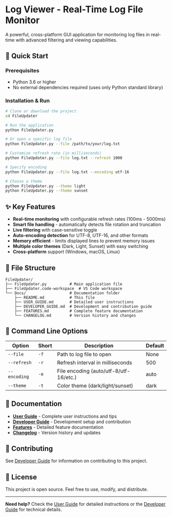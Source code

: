 # Log Viewer - Real-Time Log File Monitor

A powerful, cross-platform GUI application for monitoring log files in real-time with advanced filtering and viewing capabilities.

## 🚀 Quick Start

### Prerequisites
- Python 3.6 or higher
- No external dependencies required (uses only Python standard library)

### Installation & Run
```bash
# Clone or download the project
cd FileUpdater

# Run the application
python FileUpdater.py

# Or open a specific log file
python FileUpdater.py --file /path/to/your/log.txt

# Customize refresh rate (in milliseconds)
python FileUpdater.py --file log.txt --refresh 1000

# Specify encoding
python FileUpdater.py --file log.txt --encoding utf-16

# Choose a theme
python FileUpdater.py --theme light
python FileUpdater.py --theme sunset
```

## ✨ Key Features

- **Real-time monitoring** with configurable refresh rates (100ms - 5000ms)
- **Smart file handling** - automatically detects file rotation and truncation
- **Live filtering** with case-sensitive toggle
- **Auto-encoding detection** for UTF-8, UTF-16, and other formats
- **Memory efficient** - limits displayed lines to prevent memory issues
- **Multiple color themes** (Dark, Light, Sunset) with easy switching
- **Cross-platform** support (Windows, macOS, Linux)

## 📁 File Structure

```
FileUpdater/
├── FileUpdater.py          # Main application file
├── FileUpdater.code-workspace  # VS Code workspace
└── Docs/                   # Documentation folder
    ├── README.md           # This file
    ├── USER_GUIDE.md       # Detailed user instructions
    ├── DEVELOPER_GUIDE.md  # Development and contribution guide
    ├── FEATURES.md         # Complete feature documentation
    └── CHANGELOG.md        # Version history and changes
```

## 🔧 Command Line Options

| Option | Short | Description | Default |
|--------|-------|-------------|---------|
| `--file` | `-f` | Path to log file to open | None |
| `--refresh` | `-r` | Refresh interval in milliseconds | 500 |
| `--encoding` | `-e` | File encoding (auto/utf-8/utf-16/etc.) | auto |
| `--theme` | `-t` | Color theme (dark/light/sunset) | dark |

## 📖 Documentation

- **[User Guide](USER_GUIDE.md)** - Complete user instructions and tips
- **[Developer Guide](DEVELOPER_GUIDE.md)** - Development setup and contribution
- **[Features](FEATURES.md)** - Detailed feature documentation
- **[Changelog](CHANGELOG.md)** - Version history and updates

## 🤝 Contributing

See [Developer Guide](DEVELOPER_GUIDE.md) for information on contributing to this project.

## 📄 License

This project is open source. Feel free to use, modify, and distribute.

---

**Need help?** Check the [User Guide](USER_GUIDE.md) for detailed instructions or the [Developer Guide](DEVELOPER_GUIDE.md) for technical details.
